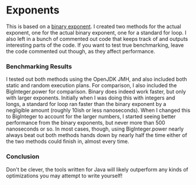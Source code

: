 # Exponents
This is based on a [binary exponent](https://cp-algorithms.com/algebra/binary-exp.html).
I created two methods for the actual exponent,
one for the actual binary exponent, one for a standard for loop.
I also left in a bunch of commented out code that keeps track of and outputs interesting
parts of the code.  If you want to test true benchmarking, leave the code commented out though,
as they affect performance. 

### Benchmarking Results
I tested out both methods using the OpenJDK JMH, and also included both static and random execution plans.
For comparison, I also included the BigInteger.power for comparison.  Binary does indeed work faster, but only
with larger exponents.  Initially when I was doing this with integers and longs, a standard for loop ran faster than
the binary exponent by a negligible amount (roughly 10ish or less nanoseconds).  When I changed this to BigInteger
to account for the larger numbers, I started seeing better performance from the binary exponents, but never more than
500 nanoseconds or so.  In most cases, though, using BigInteger.power nearly always beat out both methods hands down
by nearly half the time either of the two methods could finish in, almost every time.

### Conclusion
Don't be clever, the tools written for Java will likely outperform any kinds of optimizations you may attempt to write
yourself!
